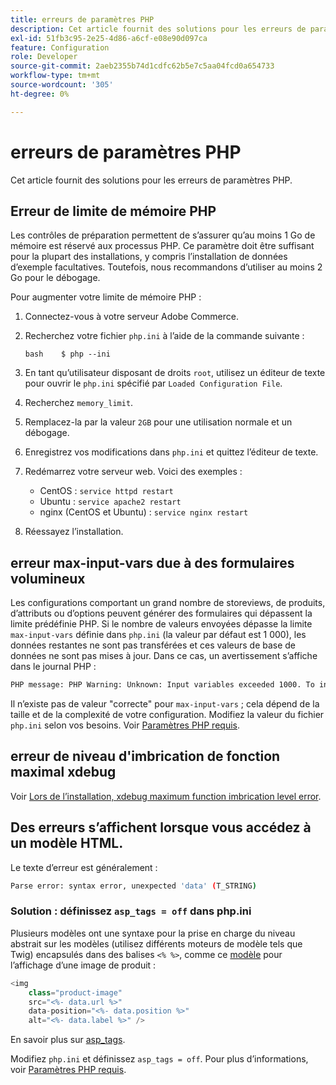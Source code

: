 ```yaml
---
title: erreurs de paramètres PHP
description: Cet article fournit des solutions pour les erreurs de paramètres PHP.
exl-id: 51fb3c95-2e25-4d86-a6cf-e08e90d097ca
feature: Configuration
role: Developer
source-git-commit: 2aeb2355b74d1cdfc62b5e7c5aa04fcd0a654733
workflow-type: tm+mt
source-wordcount: '305'
ht-degree: 0%

---
```


# erreurs de paramètres PHP

Cet article fournit des solutions pour les erreurs de paramètres PHP.

## Erreur de limite de mémoire PHP

Les contrôles de préparation permettent de s’assurer qu’au moins 1 Go de mémoire est réservé aux processus PHP. Ce paramètre doit être suffisant pour la plupart des installations, y compris l’installation de données d’exemple facultatives. Toutefois, nous recommandons d’utiliser au moins 2 Go pour le débogage.

Pour augmenter votre limite de mémoire PHP :

1. Connectez-vous à votre serveur Adobe Commerce.
1. Recherchez votre fichier `php.ini` à l’aide de la commande suivante :

   ```
   bash    $ php --ini
   ```

1. En tant qu’utilisateur disposant de droits `root`, utilisez un éditeur de texte pour ouvrir le `php.ini` spécifié par `Loaded Configuration File`.
1. Recherchez `memory_limit`.
1. Remplacez-la par la valeur `2GB` pour une utilisation normale et un débogage.
1. Enregistrez vos modifications dans `php.ini` et quittez l’éditeur de texte.
1. Redémarrez votre serveur web. Voici des exemples :

   * CentOS : `service httpd restart`
   * Ubuntu : `service apache2 restart`
   * nginx (CentOS et Ubuntu) : `service nginx restart`

1. Réessayez l’installation.

## erreur max-input-vars due à des formulaires volumineux

Les configurations comportant un grand nombre de storeviews, de produits, d’attributs ou d’options peuvent générer des formulaires qui dépassent la limite prédéfinie PHP. Si le nombre de valeurs envoyées dépasse la limite `max-input-vars` définie dans `php.ini` (la valeur par défaut est 1 000), les données restantes ne sont pas transférées et ces valeurs de base de données ne sont pas mises à jour. Dans ce cas, un avertissement s’affiche dans le journal PHP :

```bash
PHP message: PHP Warning: Unknown: Input variables exceeded 1000. To increase the limit change max_input_vars in php.ini.
```

Il n’existe pas de valeur &quot;correcte&quot; pour `max-input-vars` ; cela dépend de la taille et de la complexité de votre configuration. Modifiez la valeur du fichier `php.ini` selon vos besoins. Voir [Paramètres PHP requis](https://experienceleague.adobe.com/en/docs/commerce-operations/installation-guide/prerequisites/php-settings).

## erreur de niveau d&#39;imbrication de fonction maximal xdebug

Voir [Lors de l’installation, xdebug maximum function imbrication level error](/help/troubleshooting/miscellaneous/installation-xdebug-maximum-function-nesting-level-error.md).

## Des erreurs s’affichent lorsque vous accédez à un modèle HTML.

Le texte d’erreur est généralement :

```bash
Parse error: syntax error, unexpected 'data' (T_STRING)
```

### Solution : définissez `asp_tags = off` dans php.ini

Plusieurs modèles ont une syntaxe pour la prise en charge du niveau abstrait sur les modèles (utilisez différents moteurs de modèle tels que Twig) encapsulés dans des balises `<% %>`, comme ce [modèle](https://github.com/magento/magento2/blob/2.0/app/code/Magento/Catalog/view/adminhtml/templates/product/edit/base_image.phtml) pour l’affichage d’une image de produit :

```php
<img
    class="product-image"
    src="<%- data.url %>"
    data-position="<%- data.position %>"
    alt="<%- data.label %>" />
```

En savoir plus sur [asp\_tags](http://php.net/manual/en/ini.core.php#ini.asp-tags).

Modifiez `php.ini` et définissez `asp_tags = off`. Pour plus d’informations, voir [Paramètres PHP requis](https://experienceleague.adobe.com/en/docs/commerce-operations/installation-guide/prerequisites/php-settings).
